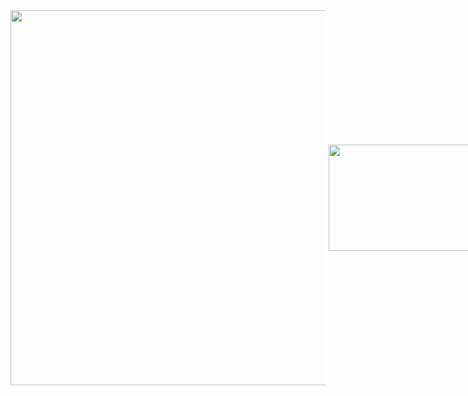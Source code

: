 <a href="https://github.com/Chessfull" style="display: flex; align-items: center; text-decoration: none;">
    <img src="https://github-profile-summary-cards.vercel.app/api/cards/profile-details?username=Chessfull&theme=radical" style="width: 600px; box-shadow: 0 0 0 4px #fff; margin-right: 5px;" />
    <img src="https://denvercoder1-github-readme-stats.vercel.app/api/top-langs/?username=Chessfull&theme=radical" style="height: 170px; width: 300px;" />
</a>



 

<!--
**Chessfull/Chessfull** is a ✨ _special_ ✨ repository because its `README.md` (this file) appears on your GitHub profile.

Here are some ideas to get you started:

- 🔭 I’m currently working on ...
- 🌱 I’m currently learning ...
- 👯 I’m looking to collaborate on ...
- 🤔 I’m looking for help with ...
- 💬 Ask me about ...
- 📫 How to reach me: ...
- 😄 Pronouns: ...
- ⚡ Fun fact: ...
-->
